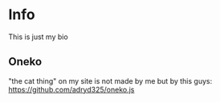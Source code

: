 # Info
This is just my bio

## Oneko
"the cat thing" on my site is not made by me but by this guys: https://github.com/adryd325/oneko.js
